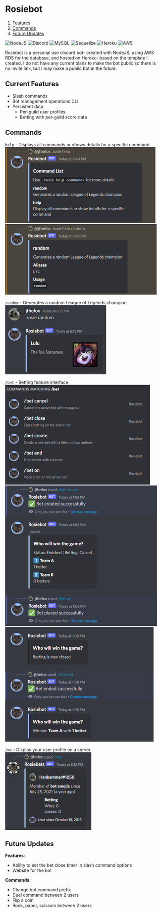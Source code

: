 # Rosiebot

1. [Features](#current-features)
2. [Commands](#commands)
3. [Future Updates](#future-updates)

![NodeJS](https://img.shields.io/badge/node.js-6DA55F?style=for-the-badge&logo=node.js&logoColor=white)
![Discord](https://img.shields.io/badge/discord.js-%237289DA.svg?style=for-the-badge&logo=discord&logoColor=white)
![MySQL](https://img.shields.io/badge/mysql-%2300f.svg?style=for-the-badge&logo=mysql&logoColor=white)
![Sequelize](https://img.shields.io/badge/Sequelize-52B0E7?style=for-the-badge&logo=Sequelize&logoColor=white)
![Heroku](https://img.shields.io/badge/heroku-%23430098.svg?style=for-the-badge&logo=heroku&logoColor=white)
![AWS](https://img.shields.io/badge/AWS-%23FF9900.svg?style=for-the-badge&logo=amazon-aws&logoColor=white)

Rosiebot is a personal use discord bot- created with NodeJS, using AWS RDS for the database, and hosted on Heroku- based on the template I created. I do not have any current plans to make the bot public so there is no invite link, but I may make a public bot in the future.

## Current Features
- Slash commands
- Bot management operations CLI
- Persistent data
  - Per-guild user profiles
  - Betting with per-guild score data

## Commands
`help` - Displays all commands or shows details for a specific command<br>
![Basic usage of the help command](./assets/cmd-help1.png)
![Usage of the help command for a specific command](./assets/cmd-help2.png)

`random` - Generates a random League of Legends champion<br>
![Usage of the random command](./assets/cmd-random.png)

`/bet` - Betting feature interface<br>
![List of available bet commands](./assets/cmd-bet1.png)<br>
![Creating and placing a bet with /bet](./assets/cmd-bet2.png)
![Closing and ending a bet with /bet](./assets/cmd-bet3.png)

`/me` - Display your user profile on a server
![Usage of the /me command](./assets/cmd-me.png)

## Future Updates
**Features**:
- Ability to set the bet close timer in slash command options
- Website for the bot

**Commands**:
- Change bot command prefix
- Duel command between 2 users
- Flip a coin 
- Rock, paper, scissors between 2 users
